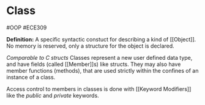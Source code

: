 # Class
#OOP #ECE309 

**Definition:** A specific syntactic constuct for describing a kind of [[Object]]. No memory is reserved, only a structure for the object is declared.

*Comparable to C structs*
Classes represent a new user defined data type, and have fields (called [[Member]]s) like structs. They may also have member functions (methods), that are used strictly within the confines of an instance of a class.

Access control to members in classes is done with [[Keyword Modifiers]] like the *public* and *private* keywords.
